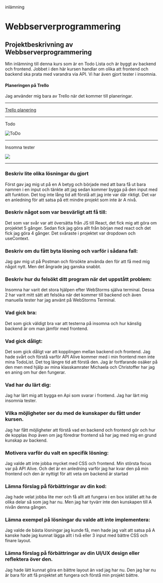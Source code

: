 
inlämning

<h1>Webbserverprogrammering</h1>

<h2>Projektbeskrivning av Webbserverprogrammering</h2>

Min inlämning till denna kurs som är en Todo Lista och är byggt av backend och frontend. Jobbet i den här kursen handlar om olika att frontend och backend ska prata med varandra via API. Vi har även gjort tester i insomnia. 


<h4>Planeringen på Trello</h4>
Jag använder mig bara av Trello när det kommer till planeringar.

<hr>

[Trello planering](https://trello.com/b/7JvHnykX/webbserverprogrammering)
<hr>
 Todo

![ToDo](src/utils/global/img/Skärmklipp.PNG)


<hr>
 Insomna tester

![](src/utils/global/img/Skärmklipp1.PNG)

<hr>

<h3>Beskriv lite olika lösningar du gjort</h3>
Först gav jag mig ut på en A betyg och började med att bara få ut bara namnen i en input och tänkte att jag sedan kommer bygga på den input med allt funktion. Det tog inte lång tid att förstå att jag inte var där riktigt. Det var en anledning för att satsa på ett mindre projekt som inte är A nivå. 

<h3>Beskriv något som var besvärligt att få till:</h3>
Det som var svår var att översätta från JS till React, det fick mig att göra om projektet 5 gånger. Sedan fick jag göra allt från början med react och det fick jag göra 4 gånger. Det svåraste i projektet var dropdown och useContext.

<h3>Beskriv om du fått byta lösning och varför i sådana fall:</h3>
Jag gav mig ut på Postman och försökte använda den för att få med mig något nytt. Men det ångrade jag ganska snabbt.

<h3>Beskriv hur du felsökt ditt program när det uppstått problem:</h3>
Insomna har varit det stora hjälpen efter WebStorms själva terminal. Dessa 2 har varit mitt sätt att felsöka när det kommer till backend och även manuella tester har jag använt på WebStorms Terminal.

<h3>Vad gick bra:</h3>
Det som gick väldigt bra var att testerna på insomna och hur känslig backend är om man jämför med frontend.

<h3>Vad gick dåligt:</h3>
Det som gick dåligt var att kopplingen mellan backend och frontend. Jag hade svårt och förstå varför API Alive kommer med i min frontend men inte mina TodoList. Det tog längre tid att förstå den. Jag är fortfarande osäker på den men med hjälp av mina klasskamrater Michaela och Christoffer har jag en aning om hur den fungerar.

<h3>Vad har du lärt dig:</h3>
Jag har lärt mig att bygga en Api som svarar i frontend. Jag har lärt mig insomnia tester.

<h3>Vilka möjligheter ser du med de kunskaper du fått under kursen.</h3>
Jag har fått möjligheter att förstå vad en backend och frontend gör och hur de kopplas ihop även om jag föredrar frontend så har jag med mig en grund kunskap av backend.

<h3>Motivera varför du valt en specifik lösning:</h3>
Jag valde att inte jobba mycket med CSS och frontend. Min största focus var på API Alive. Och det är en anledning varför jag har kvar den på min frontend och den är nyttigt för att veta om backend är startad 

<h3>Lämna förslag på förbättringar av din kod:</h3>
Jag hade velat jobba lite mer och få allt att fungera i en box istället att ha de olika delar så som jag har nu. Men jag har tyvärr inte den kunskapen till A nivån denna gången.

<h3>Lämna exempel på lösningar du valde att inte implementera:</h3>
Jag valde de bästa lösningar jag kunde få, men hade jag valt att satsa på A kanske hade jag kunnat lägga allt i två eller 3 input med bättre CSS och finare layout.

<h3>Lämna förslag på förbättringar av din UI/UX design eller reflektera över den.</h3>
Jag hade lätt kunnat göra en bättre layout än vad jag har nu. Den jag har nu är bara för att få projektet att fungera och förstå min projekt bättre.